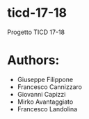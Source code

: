 # ticd-17-18
Progetto TICD 17-18

# Authors:
- Giuseppe Filippone
- Francesco Cannizzaro
- Giovanni Capizzi
- Mirko Avantaggiato
- Francesco Landolina
